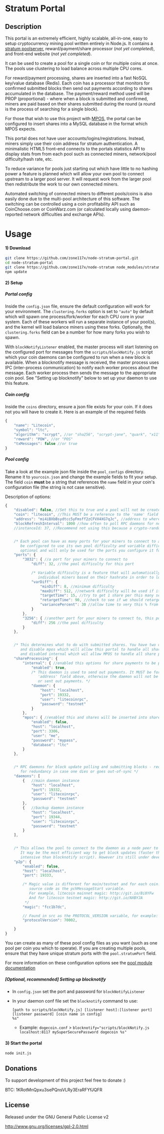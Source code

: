 # Stratum Portal

## Description
This portal is an extremely efficient, highly scalable, all-in-one, easy to setup cryptocurrency mining pool written
entirely in Node.js. It contains a [stratum poolserver](https://github.com/zone117x/node-stratum), reward/payment/share
processor (*not yet completed*), and front-end website (*not yet completed*).

It can be used to create a pool for a single coin or for multiple coins at once. The pools use clustering to load
balance across multiple CPU cores.

For reward/payment processing, shares are inserted into a fast NoSQL key/value database (Redis). Each coin has a
processor that monitors for confirmed submitted blocks then send out payments according to shares accumulated in the
database. The payment/reward method used will be PROP (proportional) - where when a block is submitted and confirmed,
miners are paid based on their shares submitted during the round (a round is the process of searching for a single block).

For those that wish to use this project with [MPOS](https://github.com/MPOS/php-mpos), the portal can be configured
to insert shares into a MySQL database in the format which MPOS expects.

This portal does not have user accounts/logins/registrations. Instead, miners simply use their coin address for stratum
authentication. A minimalistic HTML5 front-end connects to the portals statistics API to display stats from from each
pool such as connected miners, network/pool difficulty/hash rate, etc.

To reduce variance for pools just starting out which have little to no hashing power a feature is planned which will
allow your own pool to connect upstream to a larger pool server. It will request work from the larger pool then
redistribute the work to our own connected miners.

Automated switching of connected miners to different pools/coins is also easily done due to the multi-pool architecture
of this software. The switching can be controlled using a coin profitability API such as CoinChoose.com or CoinWarz.com
(or calculated locally using daemon-reported network difficulties and exchange APIs).




Usage
=====

#### 1) Download

```bash
git clone https://github.com/zone117x/node-stratum-portal.git
cd node-stratum-portal
git clone https://github.com/zone117x/node-stratum node_modules/stratum-pool
npm update
```

#### 2) Setup

##### Portal config
Inside the `config.json` file, ensure the default configuration will work for your environment. The `clustering.forks`
option is set to `"auto"` by default which will spawn one process/fork/worker for each CPU core in your system.
Each of these workers will run a separate instance of your pool(s), and the kernel will load balance miners
using these forks. Optionally, the `clustering.forks` field can be a number for how many forks you wish to spawn.

With `blockNotifyListener` enabled, the master process will start listening on the configured port for messages from
the `scripts/blockNotify.js` script which your coin daemons can be configured to run when a new block is available.
When a blocknotify message is received, the master process uses IPC (inter-process communication) to notify each
worker process about the message. Each worker process then sends the message to the appropriate coin pool.
See "Setting up blocknotify" below to set up your daemon to use this feature.


##### Coin config
Inside the `coins` directory, ensure a json file exists for your coin. If it does not you will have to create it.
Here is an example of the required fields
````javascript
{
    "name": "Litecoin",
    "symbol": "ltc",
    "algorithm": "scrypt", //or "sha256", "scrypt-jane", "quark", "x11"
    "reward": "POW", //or "POS"
    "txMessages": false //or true
}
````


##### Pool config
Take a look at the example json file inside the `pool_configs` directory. Rename it to `yourcoin.json` and change the
example fields to fit your setup. The field `coin` __must__ be a string that references the `name` field in your coin's
configuration file (the string is not case sensitive).

Description of options:

````javascript
{
    "disabled": false, //Set this to true and a pool will not be created from this config file
    "coin": "litecoin", //This MUST be a reference to the 'name' field in your coin's config file
    "address": "mi4iBXbBsydtcc5yFmsff2zCFVX4XG7qJc", //address to where block rewards are given
    "blockRefreshInterval": 1000 //how often to poll RPC daemons for new blocks, in milliseconds
    //instanceId: 37, //Recommend not using this because a crypto-random one will be generated


    /* Each pool can have as many ports for your miners to connect to as you wish. Each port can
       be configured to use its own pool difficulty and variable difficulty settings. varDiff is
       optional and will only be used for the ports you configure it for. */
    "ports": {
        "3032": { //a port for your miners to connect to
            "diff": 32, //the pool difficulty for this port

            /* Variable difficulty is a feature that will automatically adjust difficulty for
               individual miners based on their hashrate in order to lower networking overhead */
            "varDiff": {
                "minDiff": 8, //minimum difficulty
                "maxDiff": 512, //network difficulty will be used if it is lower than this
                "targetTime": 15, //try to get 1 share per this many seconds
                "retargetTime": 90, //check to see if we should retarget every this many seconds
                "variancePercent": 30 //allow time to very this % from target without retargeting
            }
        },
        "3256": { //another port for your miners to connect to, this port does not use varDiff
            "diff": 256 //the pool difficulty
        }
    },


    /* This determines what to do with submitted shares. You have two options: 1) Enable internal
       and disable mpos which will allow this portal to handle all share payments.2) Enable mpos
       and disabled internal which wil allow MPOS to handle all share payments. */
    "shareProcessing": {
        "internal": { //enabled this options for share payments to be processed and sent locally
            "enabled": true,
            /* This daemon is used to send out payments. It MUST be for the daemon that owns the
               'address' field above, otherwise the daemon will not be able to confirm blocks
               or sent out payments. */
            "daemon": {
                "host": "localhost",
                "port": 19332,
                "user": "litecoinrpc",
                "password": "testnet"
            }
        },
        "mpos": { //enabled this and shares will be inserted into share table in a MySql database
            "enabled": false,
            "host": "localhost",
            "port": 3306,
            "user": "me",
            "password": "mypass",
            "database": "ltc"
        }
    },


    /* RPC daemons for block update polling and submitting blocks - recommended to have at least two
       for redundancy in case one dies or goes out-of-sync */
    "daemons": [
        {   //main daemon instance
            "host": "localhost",
            "port": 19332,
            "user": "litecoinrpc",
            "password": "testnet"
        },
        {   //backup daemon instance
            "host": "localhost",
            "port": 19344,
            "user": "litecoinrpc",
            "password": "testnet"
        }
    ],


    /* This allows the pool to connect to the daemon as a node peer to recieve block updates.
       It may be the most efficient way to get block updates (faster than polling, less
       intensive than blocknotify script). However its still under development (not yet working). */
    "p2p": {
        "enabled": false,
        "host": "localhost",
        "port": 19333,

        /* Magic value is different for main/testnet and for each coin. It is found in the daemon
           source code as the pchMessageStart variable.
           For example, litecoin mainnet magic: http://git.io/Bi8YFw
           And for litecoin testnet magic: http://git.io/NXBYJA
         */
        "magic": "fcc1b7dc",

        // Found in src as the PROTOCOL_VERSION variable, for example: http://git.io/KjuCrw
        "protocolVersion": 70002,

    }
}

````

You can create as many of these pool config files as you want (such as one pool per coin you which to operate).
If you are creating multiple pools, ensure that they have unique stratum ports with the `pool.stratumPort` field.

For more information on these configuration options see the [pool module documentation](https://github.com/zone117x/node-stratum#module-usage)

##### [Optional, recommended] Setting up blocknotify
  * In `config.json` set the port and password for `blockNotifyListener`
  * In your daemon conf file set the `blocknotify` command to use:

    ```
    [path to scripts/blockNotify.js] [listener host]:[listener port] [listener password] [coin name in config]
    %s"
    ```

    * Example: `dogecoin.conf` > `blocknotify="scripts/blockNotify.js localhost:8117 mySuperSecurePassword dogecoin %s"`



#### 3) Start the portal

```bash
node init.js
```


Donations
---------
To support development of this project feel free to donate :)

BTC: 1KRotMnQpxu3sePQnsVLRy3EraRFYfJQFR

License
-------
Released under the GNU General Public License v2

http://www.gnu.org/licenses/gpl-2.0.html